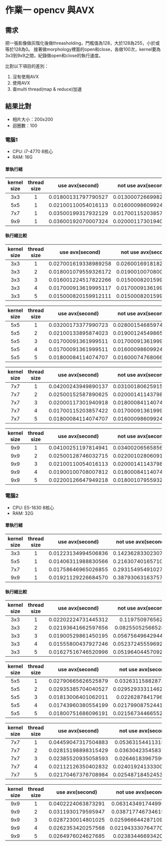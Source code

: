 # 作業一 opencv 與AVX

##  需求
把一張影像做灰階化後做threasholding，門檻值為128，大於128為255，小於或等於128為0。
接著做morphology裡面的open和close，各做100次，kernel要為3x3到9x9之間，紀錄做open和close的執行速度。

比對以下項目的差別：
1. 沒有使用AVX
2. 使用AVX
3. 查multi thread(map & reduce)加速

## 結果比對
- 相片大小：200x200
- 迴圈數：100

### 電腦1
- CPU: i7-4770 8核心
- RAM: 16G

#### 單執行緒
| kernel size|thread size|use avx(second)|not use avx(second)|
|:-----------:|:-----------:|:---------:|:---------:|
| 3x3|1|0.01800131797790527|0.01300072669982910|
| 5x5|1|0.02100110054016113|0.01600098609924316|
| 7x7|1|0.03500199317932129|0.01700115203857422|
| 9x9|1|0.03600192070007324|0.02000117301940918|

#### 執行緒比較

| kernel size|thread size|use avx(second)|not use avx(second)|
|:-----------:|:-----------:|:---------:|:---------:|
| 3x3|1|0.027001619338989258|0.02600169181823730|
| 3x3|2|0.018001079559326172|0.01900100708007812|
| 3x3|3|0.016001224517822266|0.01500082015991211|
| 3x3|4|0.017000913619995117|0.01700091361999511|
| 3x3|5|0.015000820159912111|0.01500082015991211|

| kernel size|thread size|use avx(second)|not use avx(second)|
|:-----------:|:-----------:|:---------:|:---------:|
| 5x5|1|0.03200173377990723|0.02800154685974121|
| 5x5|2|0.02100133895874023|0.01900124549865722|
| 5x5|3|0.01700091361999511|0.01700091361999511|
| 5x5|4|0.01700091361999511|0.01600098609924316|
| 5x5|5|0.01800084114074707|0.01600074768066406|

| kernel size|thread size|use avx(second)|not use avx(second)|
|:-----------:|:-----------:|:---------:|:---------:|
| 7x7|1|0.04200243949890137|0.03100180625915527|
| 7x7|2|0.02500152587890625|0.02000141143798828|
| 7x7|3|0.02000117301940918|0.01800084114074707|
| 7x7|4|0.01700115203857422|0.01700091361999511|
| 7x7|5|0.01800084114074707|0.01600098609924316|

| kernel size|thread size|use avx(second)|not use avx(second)|
|:-----------:|:-----------:|:---------:|:---------:|
| 9x9|1|0.04100251197814941|0.03400206565856933|
| 9x9|2|0.02500128746032715|0.02200102806091308|
| 9x9|3|0.02100110054016113|0.02000141143798828|
| 9x9|4|0.01900100708007812|0.01800084114074707|
| 9x9|5|0.02200126647949218|0.01800107955932617|

### 電腦2
- CPU: E5-1630 8核心
- RAM: 32G

#### 單執行緒
| kernel size|thread size|use avx(second)|not use avx(second)|
|:-----------:|:-----------:|:---------:|:---------:|
| 3x3|1|0.01223134994506836|0.1423628330230713|
| 5x5|1|0.01406311988830566|0.2163074016571045|
| 7x7|1|0.01758646965026855|0.2931549549102783|
| 9x9|1|0.01921129226684570|0.3879306316375732|

#### 執行緒比較

| kernel size|thread size|use avx(second)|not use avx(second)|
|:-----------:|:-----------:|:---------:|:---------:|
| 3x3|1|0.02202224731445312|0.1197509765625|
| 3x3|2|0.02193641662597656|0.0825505256652832|
| 3x3|3|0.01900529861450195|0.05675649642944336|
| 3x3|4|0.01555800437927246|0.05237245559692383|
| 3x3|5|0.01627516746520996|0.05196404457092285|

| kernel size|thread size|use avx(second)|not use avx(second)|
|:-----------:|:-----------:|:---------:|:---------:|
| 5x5|1|0.02790665626525879|0.03263115882873535|
| 5x5|2|0.02935385704040527|0.029529333114624023|
| 5x5|3|0.01813006401062011|0.0226287841796875|
| 5x5|4|0.01743960380554199|0.021799087524414062|
| 5x5|5|0.01800751686096191|0.021567344665527344|

| kernel size|thread size|use avx(second)|not use avx(second)|
|:-----------:|:-----------:|:---------:|:---------:|
| 7x7|1|0.04459047317504883|0.05363154411315918|
| 7x7|2|0.02815198898315429|0.03630423545837402|
| 7x7|3|0.02385520935058593|0.02646183967590332|
| 7x7|4|0.02112126350402832|0.024019241333007812|
| 7x7|5|0.02170467376708984|0.025487184524536133|

| kernel size|thread size|use avx(second)|not use avx(second)|
|:-----------:|:-----------:|:---------:|:---------:|
| 9x9|1|0.0402224063873291|0.06314349174499512|
| 9x9|2|0.0311930179595947|0.03871774673461914|
| 9x9|3|0.0287230014801025|0.025966644287109375|
| 9x9|4|0.0262353420257568|0.021943330764770508|
| 9x9|5|0.0264976024627685|0.0238344669342041|
